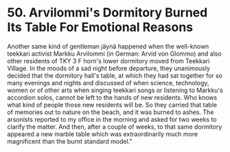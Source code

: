 


    
# 50. Arvilommi's Dormitory Burned Its Table For Emotional Reasons

Another same kind of gentleman jäynä happened when the well-known teekkari activist Markku Arvilommi (in German: Arvid von Glommo) and also other residents of TKY 3 F horn's lower dormitory moved from Teekkari Village. In the moods of a sad night before departure, they unanimously decided that the dormitory hall's table, at which they had sat together for so many evenings and nights and discussed of when science, technology, women or of other arts when singing teekkari songs or listening to Markku's accordion solos, cannot be left to the hands of new residents. Who knows what kind of people those new residents will be. So they carried that table of memories out to nature on the beach, and it was burned to ashes. The arsonists reported to my office in the morning and asked for two weeks to clarify the matter. And then, after a couple of weeks, to that same dormitory appeared a new marble table which was extraordinarily much more magnificent than the burnt standard model."

